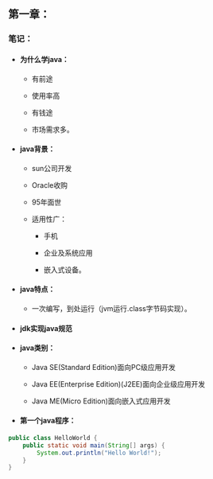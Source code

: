 ## 第一章：

### 笔记：

+ #### 为什么学java：

  + 有前途

  + 使用率高

  + 有钱途

  + 市场需求多。

    

+ #### java背景：

  + sun公司开发

  + Oracle收购

  + 95年面世

  + 适用性广：

    + 手机

    + 企业及系统应用

    + 嵌入式设备。

      

+ #### java特点：

  + 一次编写，到处运行（jvm运行.class字节码实现）。

    

+ #### jdk实现java规范

  

+ #### java类别：
  + Java SE(Standard Edition)面向PC级应用开发

  + Java EE(Enterprise Edition)(J2EE)面向企业级应用开发

  + Java ME(Micro Edition)面向嵌入式应用开发

    

+ #### 第一个java程序：

```java
public class HelloWorld {    
	public static void main(String[] args) {
    	System.out.println("Hello World!");
	}
}
```